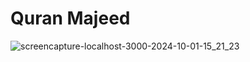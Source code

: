 # Quran Majeed <a href=""></a>
![screencapture-localhost-3000-2024-10-01-15_21_23](https://github.com/user-attachments/assets/0939e3df-80da-4977-b7ad-6d154e185f44)
